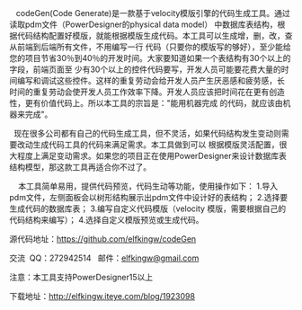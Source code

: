     codeGen(Code Generate)是一款基于velocity模版引擎的代码生成工具。通过读取pdm文件（PowerDesigner的physical data model）
中数据库表结构，根据代码结构配置好模版，就能根据模版生成代码。本工具可以生成增，删，改，查从前端到后端所有文件，不用编写一行
代码（只要你的模版写的够好），至少能给您的项目节省30％到40％的开发时间。大家要知道如果一个表结构有30个以上的字段，前端页面至
少有30个以上的控件代码要写，开发人员可能要花费大量的时间编写和调试这些控件。这样的重复劳动会给开发人员产生厌恶感和疲劳感，长
时间的重复劳动会使开发人员工作效率下降。开发人员应该把时间花在更有创造性，更有价值代码上。所以本工具的宗旨是："能用机器完成
的代码，就应该由机器来完成"。

    现在很多公司都有自己的代码生成工具，但不灵活，如果代码结构发生变动则需要改动生成代码工具的代码来满足需求。本工具做到可以
根据模版灵活配置，很大程度上满足变动需求。如果您的项目正在使用PowerDesigner来设计数据库表结构模型，那这款工具再适合你不过了。

    本工具简单易用，提供代码预览，代码生动等功能，使用操作如下：
1.导入pdm文件，左侧面板会以树形结构展示出pdm文件中设计好的表结构；
2.选择要生成代码的数据库表；
3.编写自定义代码模版（velocity 模版，需要根据自己的代码结构来编写）；
4.选择自定义模版预览或生成代码。

源代码地址：https://github.com/elfkingw/codeGen

交流  QQ：272942514   邮件：elfkingw@gmail.com

注意：本工具支持PowerDesigner15以上
 
下载地址：http://elfkingw.iteye.com/blog/1923098



